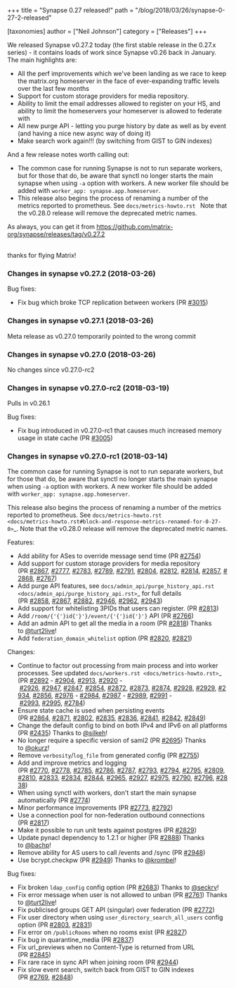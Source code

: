 +++
title = "Synapse 0.27 released!"
path = "/blog/2018/03/26/synapse-0-27-2-released"

[taxonomies]
author = ["Neil Johnson"]
category = ["Releases"]
+++

<div class="release clearfix label-latest">
<div class="release-body commit open float-left">
<div class="release-header">
<div class="release clearfix label-latest">
<div class="release-body commit open float-left">
<div class="release-header">
<p class="release-title text-normal">We released Synapse v0.27.2 today (the first stable release in the 0.27.x series) - it contains loads of work since Synapse v0.26 back in January.  The main highlights are:</p>

<ul>
 	<li class="release-title text-normal">All the perf improvements which we've been landing as we race to keep the matrix.org homeserver in the face of ever-expanding traffic levels over the last few months</li>
 	<li class="release-title text-normal">Support for custom storage providers for media repository.</li>
 	<li class="release-title text-normal">Ability to limit the email addresses allowed to register on your HS, and ability to limit the homeservers your homeserver is allowed to federate with</li>
 	<li class="release-title text-normal">All new purge API - letting you purge history by date as well as by event (and having a nice new async way of doing it)</li>
 	<li class="release-title text-normal">Make search work again!!! (by switching from GIST to GIN indexes)</li>
</ul>
And a few release notes worth calling out:
<ul>
 	<li>The common case for running Synapse is not to run separate workers, but for those that do, be aware that synctl no longer starts the main synapse when using <code>-a</code> option with workers. A new worker file should be added with <code>worker_app: synapse.app.homeserver</code>.</li>
 	<li>This release also begins the process of renaming a number of the metrics reported to prometheus. See <code>docs/metrics-howto.rst </code>
Note that the v0.28.0 release will remove the deprecated metric names.</li>
</ul>
</div>
As always, you can get it from <a href="https://github.com/matrix-org/synapse/releases/tag/v0.27.2">https://github.com/matrix-org/synapse/releases/tag/v0.27.2</a>

</div>
&nbsp;

thanks for flying Matrix!
<div class="release-body commit open float-left">
<div class="release-header">
<h3 class="f5 text-gray mt-1 mb-4"></h3>
<h3 class="f5 text-gray mt-1 mb-4">Changes in synapse v0.27.2 (2018-03-26)</h3>
</div>
<div class="markdown-body">

Bug fixes:
<ul>
 	<li>Fix bug which broke TCP replication between workers (PR <a class="issue-link js-issue-link" href="https://github.com/matrix-org/synapse/pull/3015" data-error-text="Failed to load issue title" data-id="306553712" data-permission-text="Issue title is private" data-url="https://github.com/matrix-org/synapse/issues/3015">#3015</a>)</li>
</ul>
</div>
</div>
</div>
<div class="release clearfix label-">
<div class="release-body commit open float-left">
<div class="markdown-body">
<h3></h3>
<h3>Changes in synapse v0.27.1 (2018-03-26)</h3>
Meta release as v0.27.0 temporarily pointed to the wrong commit

</div>
</div>
</div>
<div class="release clearfix label-">
<div class="release-body commit open float-left">
<div class="markdown-body">
<h3></h3>
<h3>Changes in synapse v0.27.0 (2018-03-26)</h3>
No changes since v0.27.0-rc2
<h3></h3>
<h3>Changes in synapse v0.27.0-rc2 (2018-03-19)</h3>
Pulls in v0.26.1

Bug fixes:
<ul>
 	<li>Fix bug introduced in v0.27.0-rc1 that causes much increased memory usage in state cache (PR <a class="issue-link js-issue-link" href="https://github.com/matrix-org/synapse/pull/3005" data-error-text="Failed to load issue title" data-id="305611773" data-permission-text="Issue title is private" data-url="https://github.com/matrix-org/synapse/issues/3005">#3005</a>)</li>
</ul>
<h3></h3>
<h3>Changes in synapse v0.27.0-rc1 (2018-03-14)</h3>
The common case for running Synapse is not to run separate workers, but for those that do, be aware that synctl no longer starts the main synapse when using <code>-a</code> option with workers. A new worker file should be added with <code>worker_app: synapse.app.homeserver</code>.

This release also begins the process of renaming a number of the metrics
reported to prometheus. See <code>docs/metrics-howto.rst &lt;docs/metrics-howto.rst#block-and-response-metrics-renamed-for-0-27-0&gt;</code>_.
Note that the v0.28.0 release will remove the deprecated metric names.

Features:
<ul>
 	<li>Add ability for ASes to override message send time (PR <a class="issue-link js-issue-link" href="https://github.com/matrix-org/synapse/pull/2754" data-error-text="Failed to load issue title" data-id="286084501" data-permission-text="Issue title is private" data-url="https://github.com/matrix-org/synapse/issues/2754">#2754</a>)</li>
 	<li>Add support for custom storage providers for media repository (PR <a class="issue-link js-issue-link" href="https://github.com/matrix-org/synapse/pull/2867" data-error-text="Failed to load issue title" data-id="297143892" data-permission-text="Issue title is private" data-url="https://github.com/matrix-org/synapse/issues/2867">#2867</a>, <a class="issue-link js-issue-link" href="https://github.com/matrix-org/synapse/pull/2777" data-error-text="Failed to load issue title" data-id="288157999" data-permission-text="Issue title is private" data-url="https://github.com/matrix-org/synapse/issues/2777">#2777</a>, <a class="issue-link js-issue-link" href="https://github.com/matrix-org/synapse/pull/2783" data-error-text="Failed to load issue title" data-id="288569577" data-permission-text="Issue title is private" data-url="https://github.com/matrix-org/synapse/issues/2783">#2783</a>, <a class="issue-link js-issue-link" href="https://github.com/matrix-org/synapse/pull/2789" data-error-text="Failed to load issue title" data-id="288869854" data-permission-text="Issue title is private" data-url="https://github.com/matrix-org/synapse/issues/2789">#2789</a>, <a class="issue-link js-issue-link" href="https://github.com/matrix-org/synapse/pull/2791" data-error-text="Failed to load issue title" data-id="288934607" data-permission-text="Issue title is private" data-url="https://github.com/matrix-org/synapse/issues/2791">#2791</a>, <a class="issue-link js-issue-link" href="https://github.com/matrix-org/synapse/pull/2804" data-error-text="Failed to load issue title" data-id="289336063" data-permission-text="Issue title is private" data-url="https://github.com/matrix-org/synapse/issues/2804">#2804</a>, <a class="issue-link js-issue-link" href="https://github.com/matrix-org/synapse/pull/2812" data-error-text="Failed to load issue title" data-id="289647722" data-permission-text="Issue title is private" data-url="https://github.com/matrix-org/synapse/issues/2812">#2812</a>, <a class="issue-link js-issue-link" href="https://github.com/matrix-org/synapse/pull/2814" data-error-text="Failed to load issue title" data-id="290067094" data-permission-text="Issue title is private" data-url="https://github.com/matrix-org/synapse/issues/2814">#2814</a>, <a class="issue-link js-issue-link" href="https://github.com/matrix-org/synapse/pull/2857" data-error-text="Failed to load issue title" data-id="295139747" data-permission-text="Issue title is private" data-url="https://github.com/matrix-org/synapse/issues/2857">#2857</a>, <a class="issue-link js-issue-link" href="https://github.com/matrix-org/synapse/pull/2868" data-error-text="Failed to load issue title" data-id="297189465" data-permission-text="Issue title is private" data-url="https://github.com/matrix-org/synapse/issues/2868">#2868</a>, <a class="issue-link js-issue-link" href="https://github.com/matrix-org/synapse/pull/2767" data-error-text="Failed to load issue title" data-id="287142685" data-permission-text="Issue title is private" data-url="https://github.com/matrix-org/synapse/issues/2767">#2767</a>)</li>
 	<li>Add purge API features, see <code>docs/admin_api/purge_history_api.rst &lt;docs/admin_api/purge_history_api.rst&gt;</code>_ for full details (PR <a class="issue-link js-issue-link" href="https://github.com/matrix-org/synapse/pull/2858" data-error-text="Failed to load issue title" data-id="295623787" data-permission-text="Issue title is private" data-url="https://github.com/matrix-org/synapse/issues/2858">#2858</a>, <a class="issue-link js-issue-link" href="https://github.com/matrix-org/synapse/pull/2867" data-error-text="Failed to load issue title" data-id="297143892" data-permission-text="Issue title is private" data-url="https://github.com/matrix-org/synapse/issues/2867">#2867</a>, <a class="issue-link js-issue-link" href="https://github.com/matrix-org/synapse/pull/2882" data-error-text="Failed to load issue title" data-id="297795332" data-permission-text="Issue title is private" data-url="https://github.com/matrix-org/synapse/issues/2882">#2882</a>, <a class="issue-link js-issue-link" href="https://github.com/matrix-org/synapse/pull/2946" data-error-text="Failed to load issue title" data-id="302323973" data-permission-text="Issue title is private" data-url="https://github.com/matrix-org/synapse/issues/2946">#2946</a>, <a class="issue-link js-issue-link" href="https://github.com/matrix-org/synapse/pull/2962" data-error-text="Failed to load issue title" data-id="303453845" data-permission-text="Issue title is private" data-url="https://github.com/matrix-org/synapse/issues/2962">#2962</a>, <a class="issue-link js-issue-link" href="https://github.com/matrix-org/synapse/pull/2943" data-error-text="Failed to load issue title" data-id="302274834" data-permission-text="Issue title is private" data-url="https://github.com/matrix-org/synapse/issues/2943">#2943</a>)</li>
 	<li>Add support for whitelisting 3PIDs that users can register. (PR <a class="issue-link js-issue-link" href="https://github.com/matrix-org/synapse/pull/2813" data-error-text="Failed to load issue title" data-id="289822303" data-permission-text="Issue title is private" data-url="https://github.com/matrix-org/synapse/issues/2813">#2813</a>)</li>
 	<li>Add <code>/room/{'{'}id{'}'}/event/{'{'}id{'}'}</code> API (PR <a class="issue-link js-issue-link" href="https://github.com/matrix-org/synapse/pull/2766" data-error-text="Failed to load issue title" data-id="287111856" data-permission-text="Issue title is private" data-url="https://github.com/matrix-org/synapse/issues/2766">#2766</a>)</li>
 	<li>Add an admin API to get all the media in a room (PR <a class="issue-link js-issue-link" href="https://github.com/matrix-org/synapse/pull/2818" data-error-text="Failed to load issue title" data-id="290248966" data-permission-text="Issue title is private" data-url="https://github.com/matrix-org/synapse/issues/2818">#2818</a>) Thanks to <a class="user-mention" href="https://github.com/turt2live" data-hovercard-user-id="1190097">@turt2live</a>!</li>
 	<li>Add <code>federation_domain_whitelist</code> option (PR <a class="issue-link js-issue-link" href="https://github.com/matrix-org/synapse/pull/2820" data-error-text="Failed to load issue title" data-id="290431422" data-permission-text="Issue title is private" data-url="https://github.com/matrix-org/synapse/issues/2820">#2820</a>, <a class="issue-link js-issue-link" href="https://github.com/matrix-org/synapse/pull/2821" data-error-text="Failed to load issue title" data-id="290535583" data-permission-text="Issue title is private" data-url="https://github.com/matrix-org/synapse/issues/2821">#2821</a>)</li>
</ul>
Changes:
<ul>
 	<li>Continue to factor out processing from main process and into worker processes. See updated <code>docs/workers.rst &lt;docs/metrics-howto.rst&gt;</code>_ (PR <a class="issue-link js-issue-link" href="https://github.com/matrix-org/synapse/pull/2892" data-error-text="Failed to load issue title" data-id="298561185" data-permission-text="Issue title is private" data-url="https://github.com/matrix-org/synapse/issues/2892">#2892</a> - <a class="issue-link js-issue-link" href="https://github.com/matrix-org/synapse/pull/2904" data-error-text="Failed to load issue title" data-id="299011997" data-permission-text="Issue title is private" data-url="https://github.com/matrix-org/synapse/issues/2904">#2904</a>, <a class="issue-link js-issue-link" href="https://github.com/matrix-org/synapse/pull/2913" data-error-text="Failed to load issue title" data-id="300641311" data-permission-text="Issue title is private" data-url="https://github.com/matrix-org/synapse/issues/2913">#2913</a>, <a class="issue-link js-issue-link" href="https://github.com/matrix-org/synapse/pull/2920" data-error-text="Failed to load issue title" data-id="301369053" data-permission-text="Issue title is private" data-url="https://github.com/matrix-org/synapse/issues/2920">#2920</a> - <a class="issue-link js-issue-link" href="https://github.com/matrix-org/synapse/pull/2926" data-error-text="Failed to load issue title" data-id="301430108" data-permission-text="Issue title is private" data-url="https://github.com/matrix-org/synapse/issues/2926">#2926</a>, <a class="issue-link js-issue-link" href="https://github.com/matrix-org/synapse/pull/2947" data-error-text="Failed to load issue title" data-id="302345912" data-permission-text="Issue title is private" data-url="https://github.com/matrix-org/synapse/issues/2947">#2947</a>, <a class="issue-link js-issue-link" href="https://github.com/matrix-org/synapse/pull/2847" data-error-text="Failed to load issue title" data-id="294445742" data-permission-text="Issue title is private" data-url="https://github.com/matrix-org/synapse/issues/2847">#2847</a>, <a class="issue-link js-issue-link" href="https://github.com/matrix-org/synapse/pull/2854" data-error-text="Failed to load issue title" data-id="294788458" data-permission-text="Issue title is private" data-url="https://github.com/matrix-org/synapse/issues/2854">#2854</a>, <a class="issue-link js-issue-link" href="https://github.com/matrix-org/synapse/pull/2872" data-error-text="Failed to load issue title" data-id="297406819" data-permission-text="Issue title is private" data-url="https://github.com/matrix-org/synapse/issues/2872">#2872</a>, <a class="issue-link js-issue-link" href="https://github.com/matrix-org/synapse/pull/2873" data-error-text="Failed to load issue title" data-id="297453720" data-permission-text="Issue title is private" data-url="https://github.com/matrix-org/synapse/issues/2873">#2873</a>, <a class="issue-link js-issue-link" href="https://github.com/matrix-org/synapse/pull/2874" data-error-text="Failed to load issue title" data-id="297495962" data-permission-text="Issue title is private" data-url="https://github.com/matrix-org/synapse/issues/2874">#2874</a>, <a class="issue-link js-issue-link" href="https://github.com/matrix-org/synapse/pull/2928" data-error-text="Failed to load issue title" data-id="301499498" data-permission-text="Issue title is private" data-url="https://github.com/matrix-org/synapse/issues/2928">#2928</a>, <a class="issue-link js-issue-link" href="https://github.com/matrix-org/synapse/pull/2929" data-error-text="Failed to load issue title" data-id="301509586" data-permission-text="Issue title is private" data-url="https://github.com/matrix-org/synapse/issues/2929">#2929</a>, <a class="issue-link js-issue-link" href="https://github.com/matrix-org/synapse/pull/2934" data-error-text="Failed to load issue title" data-id="301790132" data-permission-text="Issue title is private" data-url="https://github.com/matrix-org/synapse/issues/2934">#2934</a>, <a class="issue-link js-issue-link" href="https://github.com/matrix-org/synapse/pull/2856" data-error-text="Failed to load issue title" data-id="295084944" data-permission-text="Issue title is private" data-url="https://github.com/matrix-org/synapse/issues/2856">#2856</a>, <a class="issue-link js-issue-link" href="https://github.com/matrix-org/synapse/pull/2976" data-error-text="Failed to load issue title" data-id="304706297" data-permission-text="Issue title is private" data-url="https://github.com/matrix-org/synapse/issues/2976">#2976</a> - <a class="issue-link js-issue-link" href="https://github.com/matrix-org/synapse/pull/2984" data-error-text="Failed to load issue title" data-id="304740825" data-permission-text="Issue title is private" data-url="https://github.com/matrix-org/synapse/issues/2984">#2984</a>, <a class="issue-link js-issue-link" href="https://github.com/matrix-org/synapse/pull/2987" data-error-text="Failed to load issue title" data-id="304821270" data-permission-text="Issue title is private" data-url="https://github.com/matrix-org/synapse/issues/2987">#2987</a> - <a class="issue-link js-issue-link" href="https://github.com/matrix-org/synapse/pull/2989" data-error-text="Failed to load issue title" data-id="304866716" data-permission-text="Issue title is private" data-url="https://github.com/matrix-org/synapse/issues/2989">#2989</a>, <a class="issue-link js-issue-link" href="https://github.com/matrix-org/synapse/pull/2991" data-error-text="Failed to load issue title" data-id="304872444" data-permission-text="Issue title is private" data-url="https://github.com/matrix-org/synapse/issues/2991">#2991</a> - <a class="issue-link js-issue-link" href="https://github.com/matrix-org/synapse/pull/2993" data-error-text="Failed to load issue title" data-id="304884837" data-permission-text="Issue title is private" data-url="https://github.com/matrix-org/synapse/issues/2993">#2993</a>, <a class="issue-link js-issue-link" href="https://github.com/matrix-org/synapse/pull/2995" data-error-text="Failed to load issue title" data-id="305183031" data-permission-text="Issue title is private" data-url="https://github.com/matrix-org/synapse/issues/2995">#2995</a>, <a class="issue-link js-issue-link" href="https://github.com/matrix-org/synapse/pull/2784" data-error-text="Failed to load issue title" data-id="288646985" data-permission-text="Issue title is private" data-url="https://github.com/matrix-org/synapse/issues/2784">#2784</a>)</li>
 	<li>Ensure state cache is used when persisting events (PR <a class="issue-link js-issue-link" href="https://github.com/matrix-org/synapse/pull/2864" data-error-text="Failed to load issue title" data-id="296733137" data-permission-text="Issue title is private" data-url="https://github.com/matrix-org/synapse/issues/2864">#2864</a>, <a class="issue-link js-issue-link" href="https://github.com/matrix-org/synapse/pull/2871" data-error-text="Failed to load issue title" data-id="297402993" data-permission-text="Issue title is private" data-url="https://github.com/matrix-org/synapse/issues/2871">#2871</a>, <a class="issue-link js-issue-link" href="https://github.com/matrix-org/synapse/pull/2802" data-error-text="Failed to load issue title" data-id="289312790" data-permission-text="Issue title is private" data-url="https://github.com/matrix-org/synapse/issues/2802">#2802</a>, <a class="issue-link js-issue-link" href="https://github.com/matrix-org/synapse/pull/2835" data-error-text="Failed to load issue title" data-id="292486340" data-permission-text="Issue title is private" data-url="https://github.com/matrix-org/synapse/issues/2835">#2835</a>, <a class="issue-link js-issue-link" href="https://github.com/matrix-org/synapse/pull/2836" data-error-text="Failed to load issue title" data-id="292488546" data-permission-text="Issue title is private" data-url="https://github.com/matrix-org/synapse/issues/2836">#2836</a>, <a class="issue-link js-issue-link" href="https://github.com/matrix-org/synapse/pull/2841" data-error-text="Failed to load issue title" data-id="293319852" data-permission-text="Issue title is private" data-url="https://github.com/matrix-org/synapse/issues/2841">#2841</a>, <a class="issue-link js-issue-link" href="https://github.com/matrix-org/synapse/pull/2842" data-error-text="Failed to load issue title" data-id="293516371" data-permission-text="Issue title is private" data-url="https://github.com/matrix-org/synapse/issues/2842">#2842</a>, <a class="issue-link js-issue-link" href="https://github.com/matrix-org/synapse/pull/2849" data-error-text="Failed to load issue title" data-id="294454677" data-permission-text="Issue title is private" data-url="https://github.com/matrix-org/synapse/issues/2849">#2849</a>)</li>
 	<li>Change the default config to bind on both IPv4 and IPv6 on all platforms (PR <a class="issue-link js-issue-link" href="https://github.com/matrix-org/synapse/pull/2435" data-error-text="Failed to load issue title" data-id="254819246" data-permission-text="Issue title is private" data-url="https://github.com/matrix-org/synapse/issues/2435">#2435</a>) Thanks to <a class="user-mention" href="https://github.com/silkeh" data-hovercard-user-id="5798032">@silkeh</a>!</li>
 	<li>No longer require a specific version of saml2 (PR <a class="issue-link js-issue-link" href="https://github.com/matrix-org/synapse/pull/2695" data-error-text="Failed to load issue title" data-id="275301530" data-permission-text="Issue title is private" data-url="https://github.com/matrix-org/synapse/issues/2695">#2695</a>) Thanks to <a class="user-mention" href="https://github.com/okurz" data-hovercard-user-id="1693432">@okurz</a>!</li>
 	<li>Remove <code>verbosity</code>/<code>log_file</code> from generated config (PR <a class="issue-link js-issue-link" href="https://github.com/matrix-org/synapse/pull/2755" data-error-text="Failed to load issue title" data-id="286276436" data-permission-text="Issue title is private" data-url="https://github.com/matrix-org/synapse/issues/2755">#2755</a>)</li>
 	<li>Add and improve metrics and logging (PR <a class="issue-link js-issue-link" href="https://github.com/matrix-org/synapse/pull/2770" data-error-text="Failed to load issue title" data-id="287188683" data-permission-text="Issue title is private" data-url="https://github.com/matrix-org/synapse/issues/2770">#2770</a>, <a class="issue-link js-issue-link" href="https://github.com/matrix-org/synapse/pull/2778" data-error-text="Failed to load issue title" data-id="288278959" data-permission-text="Issue title is private" data-url="https://github.com/matrix-org/synapse/issues/2778">#2778</a>, <a class="issue-link js-issue-link" href="https://github.com/matrix-org/synapse/pull/2785" data-error-text="Failed to load issue title" data-id="288661455" data-permission-text="Issue title is private" data-url="https://github.com/matrix-org/synapse/issues/2785">#2785</a>, <a class="issue-link js-issue-link" href="https://github.com/matrix-org/synapse/pull/2786" data-error-text="Failed to load issue title" data-id="288673610" data-permission-text="Issue title is private" data-url="https://github.com/matrix-org/synapse/issues/2786">#2786</a>, <a class="issue-link js-issue-link" href="https://github.com/matrix-org/synapse/pull/2787" data-error-text="Failed to load issue title" data-id="288680996" data-permission-text="Issue title is private" data-url="https://github.com/matrix-org/synapse/issues/2787">#2787</a>, <a class="issue-link js-issue-link" href="https://github.com/matrix-org/synapse/pull/2793" data-error-text="Failed to load issue title" data-id="288990634" data-permission-text="Issue title is private" data-url="https://github.com/matrix-org/synapse/issues/2793">#2793</a>, <a class="issue-link js-issue-link" href="https://github.com/matrix-org/synapse/pull/2794" data-error-text="Failed to load issue title" data-id="288990935" data-permission-text="Issue title is private" data-url="https://github.com/matrix-org/synapse/issues/2794">#2794</a>, <a class="issue-link js-issue-link" href="https://github.com/matrix-org/synapse/pull/2795" data-error-text="Failed to load issue title" data-id="288991781" data-permission-text="Issue title is private" data-url="https://github.com/matrix-org/synapse/issues/2795">#2795</a>, <a class="issue-link js-issue-link" href="https://github.com/matrix-org/synapse/pull/2809" data-error-text="Failed to load issue title" data-id="289596655" data-permission-text="Issue title is private" data-url="https://github.com/matrix-org/synapse/issues/2809">#2809</a>, <a class="issue-link js-issue-link" href="https://github.com/matrix-org/synapse/pull/2810" data-error-text="Failed to load issue title" data-id="289611347" data-permission-text="Issue title is private" data-url="https://github.com/matrix-org/synapse/issues/2810">#2810</a>, <a class="issue-link js-issue-link" href="https://github.com/matrix-org/synapse/pull/2833" data-error-text="Failed to load issue title" data-id="292478167" data-permission-text="Issue title is private" data-url="https://github.com/matrix-org/synapse/issues/2833">#2833</a>, <a class="issue-link js-issue-link" href="https://github.com/matrix-org/synapse/pull/2834" data-error-text="Failed to load issue title" data-id="292485874" data-permission-text="Issue title is private" data-url="https://github.com/matrix-org/synapse/issues/2834">#2834</a>, <a class="issue-link js-issue-link" href="https://github.com/matrix-org/synapse/pull/2844" data-error-text="Failed to load issue title" data-id="293722386" data-permission-text="Issue title is private" data-url="https://github.com/matrix-org/synapse/issues/2844">#2844</a>, <a class="issue-link js-issue-link" href="https://github.com/matrix-org/synapse/pull/2965" data-error-text="Failed to load issue title" data-id="303899583" data-permission-text="Issue title is private" data-url="https://github.com/matrix-org/synapse/issues/2965">#2965</a>, <a class="issue-link js-issue-link" href="https://github.com/matrix-org/synapse/pull/2927" data-error-text="Failed to load issue title" data-id="301458883" data-permission-text="Issue title is private" data-url="https://github.com/matrix-org/synapse/issues/2927">#2927</a>, <a class="issue-link js-issue-link" href="https://github.com/matrix-org/synapse/pull/2975" data-error-text="Failed to load issue title" data-id="304696133" data-permission-text="Issue title is private" data-url="https://github.com/matrix-org/synapse/issues/2975">#2975</a>, <a class="issue-link js-issue-link" href="https://github.com/matrix-org/synapse/pull/2790" data-error-text="Failed to load issue title" data-id="288882318" data-permission-text="Issue title is private" data-url="https://github.com/matrix-org/synapse/issues/2790">#2790</a>, <a class="issue-link js-issue-link" href="https://github.com/matrix-org/synapse/pull/2796" data-error-text="Failed to load issue title" data-id="289002187" data-permission-text="Issue title is private" data-url="https://github.com/matrix-org/synapse/issues/2796">#2796</a>, <a class="issue-link js-issue-link" href="https://github.com/matrix-org/synapse/pull/2838" data-error-text="Failed to load issue title" data-id="292878012" data-permission-text="Issue title is private" data-url="https://github.com/matrix-org/synapse/issues/2838">#2838</a>)</li>
 	<li>When using synctl with workers, don't start the main synapse automatically (PR <a class="issue-link js-issue-link" href="https://github.com/matrix-org/synapse/pull/2774" data-error-text="Failed to load issue title" data-id="287752976" data-permission-text="Issue title is private" data-url="https://github.com/matrix-org/synapse/issues/2774">#2774</a>)</li>
 	<li>Minor performance improvements (PR <a class="issue-link js-issue-link" href="https://github.com/matrix-org/synapse/pull/2773" data-error-text="Failed to load issue title" data-id="287525837" data-permission-text="Issue title is private" data-url="https://github.com/matrix-org/synapse/issues/2773">#2773</a>, <a class="issue-link js-issue-link" href="https://github.com/matrix-org/synapse/pull/2792" data-error-text="Failed to load issue title" data-id="288956339" data-permission-text="Issue title is private" data-url="https://github.com/matrix-org/synapse/issues/2792">#2792</a>)</li>
 	<li>Use a connection pool for non-federation outbound connections (PR <a class="issue-link js-issue-link" href="https://github.com/matrix-org/synapse/pull/2817" data-error-text="Failed to load issue title" data-id="290150012" data-permission-text="Issue title is private" data-url="https://github.com/matrix-org/synapse/issues/2817">#2817</a>)</li>
 	<li>Make it possible to run unit tests against postgres (PR <a class="issue-link js-issue-link" href="https://github.com/matrix-org/synapse/pull/2829" data-error-text="Failed to load issue title" data-id="291766061" data-permission-text="Issue title is private" data-url="https://github.com/matrix-org/synapse/issues/2829">#2829</a>)</li>
 	<li>Update pynacl dependency to 1.2.1 or higher (PR <a class="issue-link js-issue-link" href="https://github.com/matrix-org/synapse/pull/2888" data-error-text="Failed to load issue title" data-id="298077542" data-permission-text="Issue title is private" data-url="https://github.com/matrix-org/synapse/issues/2888">#2888</a>) Thanks to <a class="user-mention" href="https://github.com/bachp" data-hovercard-user-id="333807">@bachp</a>!</li>
 	<li>Remove ability for AS users to call /events and /sync (PR <a class="issue-link js-issue-link" href="https://github.com/matrix-org/synapse/pull/2948" data-error-text="Failed to load issue title" data-id="302351006" data-permission-text="Issue title is private" data-url="https://github.com/matrix-org/synapse/issues/2948">#2948</a>)</li>
 	<li>Use bcrypt.checkpw (PR <a class="issue-link js-issue-link" href="https://github.com/matrix-org/synapse/pull/2949" data-error-text="Failed to load issue title" data-id="302378538" data-permission-text="Issue title is private" data-url="https://github.com/matrix-org/synapse/issues/2949">#2949</a>) Thanks to <a class="user-mention" href="https://github.com/krombel" data-hovercard-user-id="11167142">@krombel</a>!</li>
</ul>
Bug fixes:
<ul>
 	<li>Fix broken <code>ldap_config</code> config option (PR <a class="issue-link js-issue-link" href="https://github.com/matrix-org/synapse/pull/2683" data-error-text="Failed to load issue title" data-id="274548585" data-permission-text="Issue title is private" data-url="https://github.com/matrix-org/synapse/issues/2683">#2683</a>) Thanks to <a class="user-mention" href="https://github.com/seckrv" data-hovercard-user-id="33725786">@seckrv</a>!</li>
 	<li>Fix error message when user is not allowed to unban (PR <a class="issue-link js-issue-link" href="https://github.com/matrix-org/synapse/pull/2761" data-error-text="Failed to load issue title" data-id="286627895" data-permission-text="Issue title is private" data-url="https://github.com/matrix-org/synapse/issues/2761">#2761</a>) Thanks to <a class="user-mention" href="https://github.com/turt2live" data-hovercard-user-id="1190097">@turt2live</a>!</li>
 	<li>Fix publicised groups GET API (singular) over federation (PR <a class="issue-link js-issue-link" href="https://github.com/matrix-org/synapse/pull/2772" data-error-text="Failed to load issue title" data-id="287465272" data-permission-text="Issue title is private" data-url="https://github.com/matrix-org/synapse/issues/2772">#2772</a>)</li>
 	<li>Fix user directory when using <code>user_directory_search_all_users</code> config option (PR <a class="issue-link js-issue-link" href="https://github.com/matrix-org/synapse/pull/2803" data-error-text="Failed to load issue title" data-id="289317809" data-permission-text="Issue title is private" data-url="https://github.com/matrix-org/synapse/issues/2803">#2803</a>, <a class="issue-link js-issue-link" href="https://github.com/matrix-org/synapse/pull/2831" data-error-text="Failed to load issue title" data-id="291766486" data-permission-text="Issue title is private" data-url="https://github.com/matrix-org/synapse/issues/2831">#2831</a>)</li>
 	<li>Fix error on <code>/publicRooms</code> when no rooms exist (PR <a class="issue-link js-issue-link" href="https://github.com/matrix-org/synapse/pull/2827" data-error-text="Failed to load issue title" data-id="291754519" data-permission-text="Issue title is private" data-url="https://github.com/matrix-org/synapse/issues/2827">#2827</a>)</li>
 	<li>Fix bug in quarantine_media (PR <a class="issue-link js-issue-link" href="https://github.com/matrix-org/synapse/pull/2837" data-error-text="Failed to load issue title" data-id="292821166" data-permission-text="Issue title is private" data-url="https://github.com/matrix-org/synapse/issues/2837">#2837</a>)</li>
 	<li>Fix url_previews when no Content-Type is returned from URL (PR <a class="issue-link js-issue-link tooltipped tooltipped-ne" href="https://github.com/matrix-org/synapse/pull/2845" data-error-text="Failed to load issue title" data-id="293737258" data-permission-text="Issue title is private">#2845</a>)</li>
 	<li>Fix rare race in sync API when joining room (PR <a class="issue-link js-issue-link" href="https://github.com/matrix-org/synapse/pull/2944" data-error-text="Failed to load issue title" data-id="302277324" data-permission-text="Issue title is private" data-url="https://github.com/matrix-org/synapse/issues/2944">#2944</a>)</li>
 	<li>Fix slow event search, switch back from GIST to GIN indexes (PR <a class="issue-link js-issue-link" href="https://github.com/matrix-org/synapse/pull/2769" data-error-text="Failed to load issue title" data-id="287153610" data-permission-text="Issue title is private" data-url="https://github.com/matrix-org/synapse/issues/2769">#2769</a>, <a class="issue-link js-issue-link" href="https://github.com/matrix-org/synapse/pull/2848" data-error-text="Failed to load issue title" data-id="294449553" data-permission-text="Issue title is private" data-url="https://github.com/matrix-org/synapse/issues/2848">#2848</a>)</li>
</ul>
</div>
</div>
</div>
</div>
</div>
</div>
